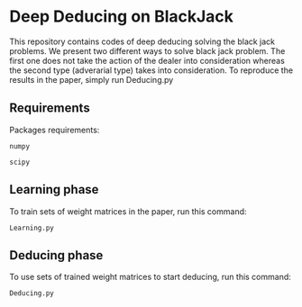 # Deep Deducing on BlackJack

This repository contains codes of deep deducing solving the black jack problems.
We present two different ways to solve black jack problem. The first one does not take the action of the dealer into consideration whereas the second type (adverarial type) takes into consideration.
To reproduce the results in the paper, simply run Deducing.py


## Requirements

Packages requirements:

```
numpy
```


```
scipy
```

## Learning phase
To train sets of weight matrices in the paper, run this command:

```
Learning.py            
```


## Deducing phase
To use sets of trained weight matrices to start deducing, run this command:

```
Deducing.py              
```
